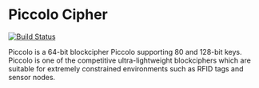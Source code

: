 # Piccolo Cipher

[![Build Status](https://travis-ci.com/adipokala/piccolo-cipher.svg?branch=master)](https://travis-ci.com/adipokala/piccolo-cipher)

Piccolo is a 64-bit blockcipher Piccolo supporting 80 and 128-bit keys. Piccolo is one of the competitive ultra-lightweight blockciphers which are suitable for extremely constrained environments such as RFID tags and sensor nodes.